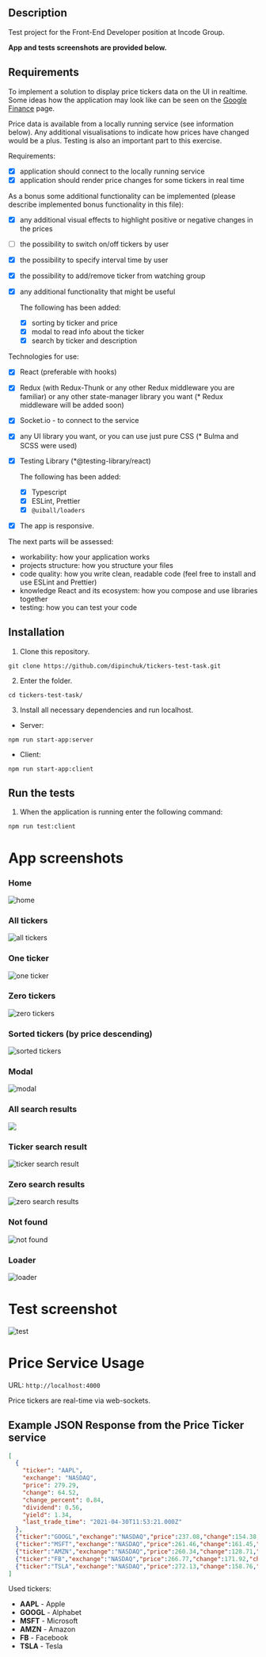 
## Description

Test project for the Front-End Developer position at Incode Group.

**App and tests screenshots are provided below.**

## Requirements

To implement a solution to display price tickers data on the UI in realtime. Some ideas how the application may look like can be seen on the [Google Finance](https://www.google.com/finance/) page.

Price data is available from a locally running service (see information below). Any additional visualisations to indicate how prices have changed would be a plus. Testing is also an important part to this exercise.

Requirements:
- [x] application should connect to the locally running service
- [x] application should render price changes for some tickers in real time

As a bonus some additional functionality can be implemented (please describe implemented bonus functionality in this file):
- [x] any additional visual effects to highlight positive or negative changes in the prices
- [ ] the possibility to switch on/off tickers by user
- [x] the possibility to specify interval time by user
- [x] the possibility to add/remove ticker from watching group
- [x] any additional functionality that might be useful

  The following has been added:
   - [x] sorting by ticker and price
   - [x] modal to read info about the ticker
   - [x] search by ticker and description

Technologies for use:
- [x] React (preferable with hooks)
- [x] Redux (with Redux-Thunk or any other Redux middleware you are familiar) or any other state-manager library you want (* Redux middleware will be added soon)
- [x] Socket.io - to connect to the service
- [x] any UI library you want, or you can use just pure CSS (* Bulma and SCSS were used)
- [x] Testing Library (*@testing-library/react)

  The following has been added:
   - [x] Typescript
   - [x] ESLint, Prettier
   - [x] ```@uiball/loaders```

- [x] The app is responsive.

The next parts will be assessed:
- workability: how your application works
- projects structure: how you structure your files
- code quality: how you write clean, readable code (feel free to install and use ESLint and Prettier)
- knowledge React and its ecosystem: how you compose and use libraries together
- testing: how you can test your code

## Installation

1. Clone this repository.
```
git clone https://github.com/dipinchuk/tickers-test-task.git
```
2. Enter the folder. 
```
cd tickers-test-task/
```
3. Install all necessary dependencies and run localhost.
 - Server:
```
npm run start-app:server
```
- Client:
```
npm run start-app:client
```

## Run the tests
1. When the application is running enter the following command:
```
npm run test:client
```
# App screenshots
### Home
![home](https://github.com/dipinchuk/tickers-test-task/blob/main/client/public/screenshots/home.png)
### All tickers
![all tickers](https://github.com/dipinchuk/tickers-test-task/blob/main/client/public/screenshots/all-tickers.png)
### One ticker
![one ticker](https://github.com/dipinchuk/tickers-test-task/blob/main/client/public/screenshots/one-ticker.png)
### Zero tickers
![zero tickers](https://github.com/dipinchuk/tickers-test-task/blob/main/client/public/screenshots/zero-tickers.png)
### Sorted tickers (by price descending)
![sorted tickers](https://github.com/dipinchuk/tickers-test-task/blob/main/client/public/screenshots/sorted-tickers.png)
### Modal
![modal](https://github.com/dipinchuk/tickers-test-task/blob/main/client/public/screenshots/modal.png)
### All search results
![](https://github.com/dipinchuk/tickers-test-task/blob/main/client/public/screenshots/all-search-results.png)
### Ticker search result
![ticker search result](https://github.com/dipinchuk/tickers-test-task/blob/main/client/public/screenshots/ticker-search-results.png)
### Zero search results
![zero search results](https://github.com/dipinchuk/tickers-test-task/blob/main/client/public/screenshots/zero-search-results.png)
### Not found
![not found](https://github.com/dipinchuk/tickers-test-task/blob/main/client/public/screenshots/not-found.png)
### Loader
![loader](https://github.com/dipinchuk/tickers-test-task/blob/main/client/public/screenshots/loader.png)

# Test screenshot
![test](https://github.com/dipinchuk/tickers-test-task/blob/main/client/public/screenshots/test.png)

# Price Service Usage

URL:
```http://localhost:4000```

Price tickers are real-time via web-sockets.

## Example JSON Response from the Price Ticker service
```json
[
  {
    "ticker": "AAPL",
    "exchange": "NASDAQ",
    "price": 279.29,
    "change": 64.52,
    "change_percent": 0.84,
    "dividend": 0.56,
    "yield": 1.34,
    "last_trade_time": "2021-04-30T11:53:21.000Z"
  },
  {"ticker":"GOOGL","exchange":"NASDAQ","price":237.08,"change":154.38,"change_percent":0.10,"dividend":0.46,"yield":1.18,"last_trade_time":"2021-04-30T11:53:21.000Z"},
  {"ticker":"MSFT","exchange":"NASDAQ","price":261.46,"change":161.45,"change_percent":0.41,"dividend":0.18,"yield":0.98,"last_trade_time":"2021-04-30T11:53:21.000Z"},
  {"ticker":"AMZN","exchange":"NASDAQ","price":260.34,"change":128.71,"change_percent":0.60,"dividend":0.07,"yield":0.42,"last_trade_time":"2021-04-30T11:53:21.000Z"},
  {"ticker":"FB","exchange":"NASDAQ","price":266.77,"change":171.92,"change_percent":0.75,"dividend":0.52,"yield":1.31,"last_trade_time":"2021-04-30T11:53:21.000Z"},
  {"ticker":"TSLA","exchange":"NASDAQ","price":272.13,"change":158.76,"change_percent":0.10,"dividend":0.96,"yield":1.00,"last_trade_time":"2021-04-30T11:53:21.000Z"}
]
```

Used tickers:
- **AAPL** - Apple
- **GOOGL** - Alphabet
- **MSFT** - Microsoft
- **AMZN** - Amazon
- **FB** - Facebook
- **TSLA** - Tesla

